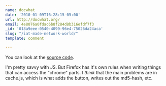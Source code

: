 ```yaml
---
name: docwhat
date: '2010-01-09T16:28:15-05:00'
url: http://docwhat.org/
email: 4e8076a0fdac6b8f284d8b316efdf7f3
_id: '018a9eee-0540-4099-96e4-75026da24aca'
slug: "/iat-made-network-world/"
template: comment

---
```


You can look at the <a href="http://git.gerf.org/?p=itsalltext.git" rel="nofollow">source code</a>.

I'm pretty savvy with JS.  But Firefox has it's own rules when writing things that can access the "chrome" parts.  I *think* that the main problems are in cache.js, which is what adds the button, writes out the md5-hash, etc.
